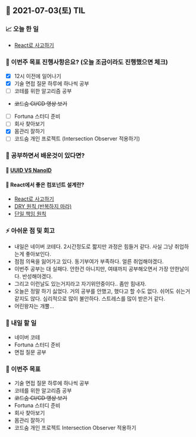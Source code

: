 ## 📆 2021-07-03(토) TIL

### 📈 오늘 한 일
- [React로 사고하기](https://ko.reactjs.org/docs/thinking-in-react.html)

### 🦄 이번주 목표 진행사항은요? (오늘 조금이라도 진행했으면 체크)
- [x] 12시 이전에 일어나기
- [x] 기술 면접 질문 하루에 하나씩 공부
- [ ] 코테를 위한 알고리즘 공부
- ~~코드숨 CI/CD 영상 보기~~
- [ ] Fortuna 스터디 준비
- [ ] 회사 찾아보기
- [x] 몸관리 잘하기
- [ ] 코드숨 개인 프로젝트 (Intersection Observer 적용하기)

### 🤔 공부하면서 배운것이 있다면?

#### 🎈 [UUID VS NanoID](https://blog.bitsrc.io/why-is-nanoid-replacing-uuid-1b5100e62ed2)

#### 🎈 React에서 좋은 컴포넌트 설계란?
- [React로 사고하기](https://ko.reactjs.org/docs/thinking-in-react.html)
- [DRY 원칙 (반복하지 마라)](https://en.wikipedia.org/wiki/Don%27t_repeat_yourself)
- [단일 책임 원칙](https://ko.wikipedia.org/wiki/%EB%8B%A8%EC%9D%BC_%EC%B1%85%EC%9E%84_%EC%9B%90%EC%B9%99)

### ⚡ 아쉬운 점 및 회고
- 내일은 네이버 코테다. 2시간정도로 짧지만 과정은 힘들거 같다. 사실 그냥 취업하는게 좋아보인다.
- 점점 의욕을 잃어가고 있다. 동기부여가 부족하다. 얼른 취업해야겠다.
- 이번주 공부는 대 실패다. 안한건 아니지만, 여턔까지 공부해오면서 가장 안한날이다. 반성해야겠다.
- 그리고 이런날도 있는거지라고 자기위안중이다.. 좀만 힘내자.
- 오늘은 정말 하기 싫었다. 거의 공부를 안했고, 했다고 할 수도 없다. 쉬어도 쉬는거 같지도 않다. 심리적으로 많이 불안하다. 스트레스를 많이 받은거 같다.
- 어린왕자는 개뿔...

### 🚀 내일 할 일
- 네이버 코테
- Fortuna 스터디 준비
- 면접 질문 공부

### 🎯 이번주 목표
- 기술 면접 질문 하루에 하나씩 공부
- 코테를 위한 알고리즘 공부
- ~~코드숨 CI/CD 영상 보기~~
- Fortuna 스터디 준비
- 회사 찾아보기
- 몸관리 잘하기
- 코드숨 개인 프로젝트 Intersection Observer 적용하기
